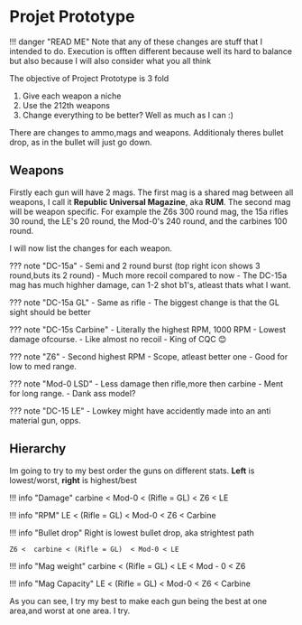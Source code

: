 # Projet Prototype

!!! danger "READ ME"
    Note that any of these changes are stuff that I intended to do. Execution is
    offten different because well its hard to balance but also because I will
    also consider what you all think

The objective of Project Prototype is 3 fold

1. Give each weapon a niche
2. Use the 212th weapons
3. Change everything to be better? Well as much as I can :)



There are changes to ammo,mags and weapons. Additionaly theres bullet drop, as in the bullet will just go down.

## Weapons

Firstly each gun will have 2 mags. The first mag is a shared mag between all
weapons, I call it **Republic Universal Magazine**, aka **RUM**. The second mag
will be weapon specific. For example the Z6s 300 round mag, the 15a rifles 30
round, the LE's 20 round, the Mod-0's 240 round, and the carbines 100 round.

I will now list the changes for each weapon.

??? note "DC-15a"
    - Semi and 2 round burst (top right icon shows 3 round,buts its 2 round)
    - Much more recoil compared to now
    - The DC-15a mag has much highher damage, can 1-2 shot b1's, atleast thats what I want.

??? note "DC-15a GL"
    - Same as rifle
    - The biggest change is that the GL sight should be better

??? note "DC-15s Carbine"
    - Literally the highest RPM, 1000 RPM
    - Lowest damage ofcourse.
    - Like almost no recoil
    - King of CQC 😊

??? note "Z6"
    - Second highest RPM
    - Scope, atleast better one
    - Good for low to med range.

??? note "Mod-0 LSD"
    - Less damage then rifle,more then carbine
    - Ment for long range.
    - Dank ass model?

??? note "DC-15 LE"
    - Lowkey might have accidently made into an anti material gun, opps.

## Hierarchy

Im going to try to my best order the guns on different stats. **Left** is lowest/worst, **right** is highest/best


!!! info "Damage"
    carbine < Mod-0 < (Rifle = GL) < Z6 < LE

    
!!! info "RPM"
    LE < (Rifle = GL) < Mod-0 < Z6 < Carbine

!!! info "Bullet drop"
    Right is lowest bullet drop, aka strightest path

    Z6 <  carbine < (Rifle = GL)  < Mod-0 < LE

!!! info "Mag weight"
    carbine < (Rifle = GL) < LE < Mod - 0 < Z6

!!! info "Mag Capacity"
    LE < (Rifle = GL) < Mod-0 < Z6 < Carbine

As you can see, I try my best to make each gun being the best at one area,and worst at one area. I try.